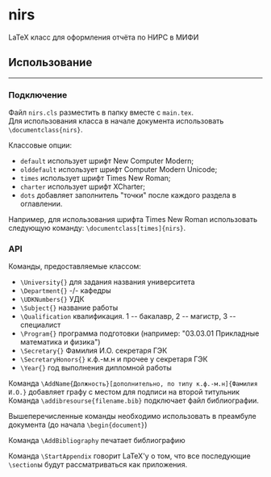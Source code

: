 # nirs
LaTeX класс для оформления отчёта по НИРС в МИФИ

## Использование
---

### Подключение
Файл `nirs.cls` разместить в папку вместе с `main.tex`.  
Для использования класса в начале документа использовать `\documentclass{nirs}`.  

Классовые опции:
- `default` использует шрифт New Computer Modern;
- `olddefault` использует шрифт Computer Modern Unicode;
- `times` использует шрифт Times New Roman;
- `charter` использует шрифт XCharter;
- `dots` добавляет заполнитель "точки" после каждого раздела в оглавлении.

Например, для использования шрифта Times New Roman использовать следующую команду: `\documentclass[times]{nirs}`.

### API
Команды, предоставляемые классом:
- `\University{}` для задания названия университета
- `\Department{}` -/- кафедры
- `\UDKNumbers{}` УДК
- `\Subject{}` название работы
- `\Qualification` квалификация. 1 -- бакалавр, 2 -- магистр, 3 -- специалист
- `\Program{}` программа подготовки (например: "03.03.01 Прикладные математика и физика")
- `\Secretary{}` Фамилия И.О. секретаря ГЭК
- `\SecretaryHonors{}` к.ф.-м.н и прочее у секретаря ГЭК
- `\Year{}` год выполнения дипломной работы

Команда `\AddName{Должность}[дополнительно, по типу к.ф.-м.н]{Фамилия И.О.}` добавляет графу с местом для подписи на второй титульник
Команда `\addibresourse{filename.bib}` подключает файл библиографии.

Вышеперечисленные команды необходимо использовать в преамбуле документа (до начала `\begin{document}`)

Команда `\AddBibliography` печатает библиографию

Команда `\StartAppendix` говорит LaTeX'у о том, что все последующие `\section`ы будут рассматриваться как приложения.
